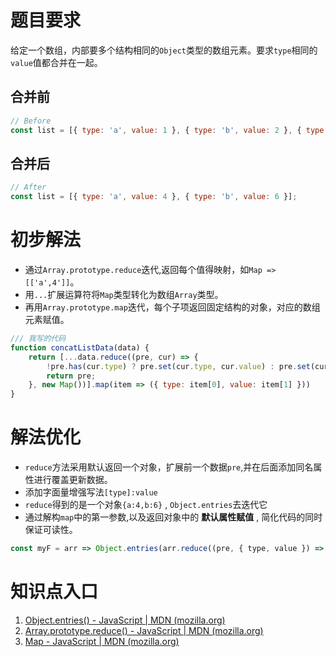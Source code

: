 # 题目要求
 给定一个数组，内部要多个结构相同的`Object`类型的数组元素。要求`type`相同的`value`值都合并在一起。

## 合并前
```js
// Before
const list = [{ type: 'a', value: 1 }, { type: 'b', value: 2 }, { type: 'a', value: 3 }, { type: 'b', value: 4 }];
```

## 合并后
```js
// After
const list = [{ type: 'a', value: 4 }, { type: 'b', value: 6 }];
```


# 初步解法
- 通过`Array.prototype.reduce`迭代,返回每个值得映射，如`Map => [['a',4']]`。
- 用`...`扩展运算符将`Map`类型转化为数组`Array`类型。
- 再用`Array.prototype.map`迭代，每个子项返回固定结构的对象，对应的数组元素赋值。

```js
/// 我写的代码
function concatListData(data) {
    return [...data.reduce((pre, cur) => {
        !pre.has(cur.type) ? pre.set(cur.type, cur.value) : pre.set(cur.type, pre.get(cur.type) + cur.value);
        return pre;
    }, new Map())].map(item => ({ type: item[0], value: item[1] }))
}
```
# 解法优化
- `reduce`方法采用默认返回一个对象，扩展前一个数据`pre`,并在后面添加同名属性进行覆盖更新数据。
- 添加字面量增强写法`[type]:value`
- `reduce`得到的是一个对象`{a:4,b:6}` , `Object.entries`去迭代它
- 通过解构`map`中的第一参数,以及返回对象中的 **默认属性赋值** , 简化代码的同时保证可读性。

```js
const myF = arr => Object.entries(arr.reduce((pre, { type, value }) => ({...pre,[type]: value + pre[type] ?? 0}), {})).map(([type, value]) => ({ type, value }));
```

# 知识点入口

1. [Object.entries() - JavaScript | MDN (mozilla.org)](https://developer.mozilla.org/zh-CN/docs/Web/JavaScript/Reference/Global_Objects/Object/entries)
2. [Array.prototype.reduce() - JavaScript | MDN (mozilla.org)](https://developer.mozilla.org/zh-CN/docs/Web/JavaScript/Reference/Global_Objects/Array/Reduce)
3. [Map - JavaScript | MDN (mozilla.org)](https://developer.mozilla.org/zh-CN/docs/Web/JavaScript/Reference/Global_Objects/Map)